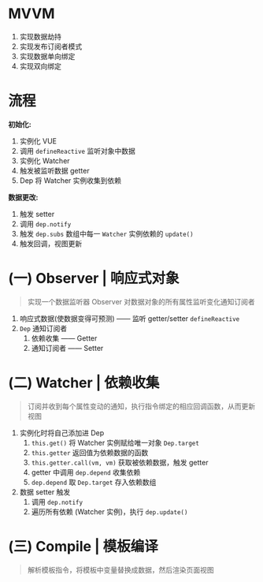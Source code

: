 # MVVM
1. 实现数据劫持
2. 实现发布订阅者模式
3. 实现数据单向绑定
4. 实现双向绑定

# 流程
**初始化:**
1. 实例化 VUE
2. 调用 `defineReactive` 监听对象中数据
3. 实例化 Watcher
4. 触发被监听数据 getter
5. Dep 将 Watcher 实例收集到依赖

**数据更改:**
1. 触发 setter
2. 调用 `dep.notify`
3. 触发 `dep.subs` 数组中每一 `Watcher` 实例依赖的 `update()`
4. 触发回调，视图更新

# (一) Observer | 响应式对象
> 实现一个数据监听器 Observer 对数据对象的所有属性监听变化通知订阅者
1. 响应式数据(使数据变得可预测) —— 监听 getter/setter `defineReactive`
2. `Dep` 通知订阅者
   1. 依赖收集 —— Getter
   2. 通知订阅者 —— Setter

# (二) Watcher | 依赖收集
> 订阅并收到每个属性变动的通知，执行指令绑定的相应回调函数，从而更新视图
1. 实例化时将自己添加进 Dep
   1. `this.get()` 将 Watcher 实例赋给唯一对象 `Dep.target`
   2. `this.getter` 返回值为依赖数据的函数
   3. `this.getter.call(vm, vm)` 获取被依赖数据，触发 getter
   4. getter 中调用 `dep.depend` 收集依赖
   5. `dep.depend` 取 `Dep.target` 存入依赖数组
2. 数据 setter 触发
   1. 调用 `dep.notify`
   2. 遍历所有依赖 (Watcher 实例)，执行 `dep.update()`


# (三) Compile | 模板编译
> 解析模板指令，将模板中变量替换成数据，然后渲染页面视图